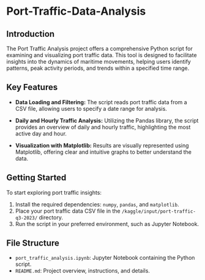 # Port-Traffic-Data-Analysis

## Introduction
The Port Traffic Analysis project offers a comprehensive Python script for examining and visualizing port traffic data. This tool is designed to facilitate insights into the dynamics of maritime movements, helping users identify patterns, peak activity periods, and trends within a specified time range.

## Key Features
- **Data Loading and Filtering:**
  The script reads port traffic data from a CSV file, allowing users to specify a date range for analysis.
  
- **Daily and Hourly Traffic Analysis:**
  Utilizing the Pandas library, the script provides an overview of daily and hourly traffic, highlighting the most active day and hour.

- **Visualization with Matplotlib:**
  Results are visually represented using Matplotlib, offering clear and intuitive graphs to better understand the data.

## Getting Started
To start exploring port traffic insights:
1. Install the required dependencies: `numpy`, `pandas`, and `matplotlib`.
2. Place your port traffic data CSV file in the `/kaggle/input/port-traffic-q3-2023/` directory.
3. Run the script in your preferred environment, such as Jupyter Notebook.

## File Structure
- `port_traffic_analysis.ipynb`: Jupyter Notebook containing the Python script.
- `README.md`: Project overview, instructions, and details.
